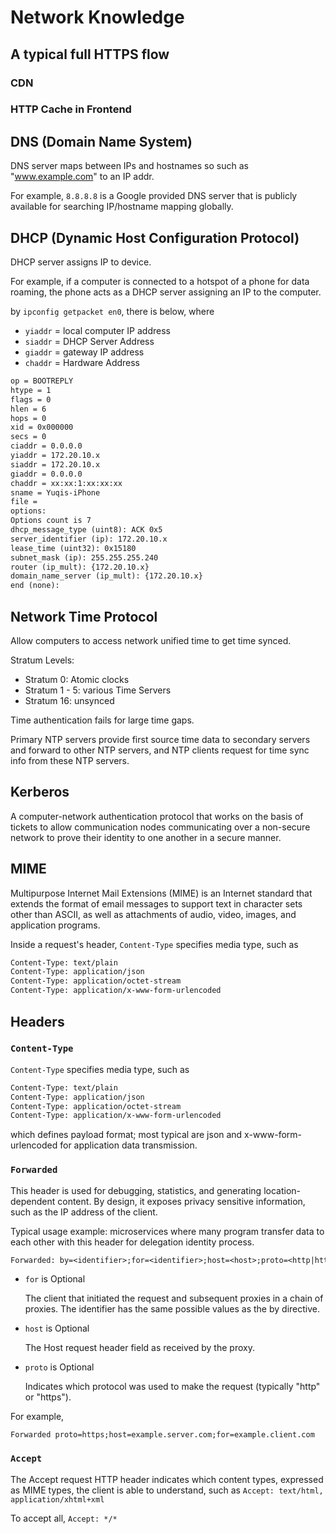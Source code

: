 # Network Knowledge

## A typical full HTTPS flow

### CDN

### HTTP Cache in Frontend

## DNS (Domain Name System)

DNS server maps between IPs and hostnames so such as "www.example.com" to an IP addr.

For example, `8.8.8.8` is a Google provided DNS server that is publicly available for searching IP/hostname mapping globally.

## DHCP (Dynamic Host Configuration Protocol)

DHCP server assigns IP to device.

For example, if a computer is connected to a hotspot of a phone for data roaming, the phone acts as a DHCP server assigning an IP to the computer.

by `ipconfig getpacket en0`, there is below, where

* `yiaddr` = local computer IP address
* `siaddr` = DHCP Server Address
* `giaddr` = gateway IP address
* `chaddr` = Hardware Address

```txt
op = BOOTREPLY
htype = 1
flags = 0
hlen = 6
hops = 0
xid = 0x000000
secs = 0
ciaddr = 0.0.0.0
yiaddr = 172.20.10.x
siaddr = 172.20.10.x
giaddr = 0.0.0.0
chaddr = xx:xx:1:xx:xx:xx
sname = Yuqis-iPhone
file =
options:
Options count is 7
dhcp_message_type (uint8): ACK 0x5
server_identifier (ip): 172.20.10.x
lease_time (uint32): 0x15180
subnet_mask (ip): 255.255.255.240
router (ip_mult): {172.20.10.x}
domain_name_server (ip_mult): {172.20.10.x}
end (none):
```

## Network Time Protocol

Allow computers to access network unified time to get time synced. 

Stratum Levels:
* Stratum 0: Atomic clocks
* Stratum 1 - 5: various Time Servers
* Stratum 16: unsynced

Time authentication fails for large time gaps.

Primary NTP servers provide first source time data to secondary servers and forward to other NTP servers, and NTP clients request for time sync info from these NTP servers.

## Kerberos

A computer-network authentication protocol that works on the basis of tickets to allow communication nodes communicating over a non-secure network to prove their identity to one another in a secure manner.

## MIME

Multipurpose Internet Mail Extensions (MIME) is an Internet standard that extends the format of email messages to support text in character sets other than ASCII, as well as attachments of audio, video, images, and application programs. 

Inside a request's header, `Content-Type` specifies media type, such as

```bash
Content-Type: text/plain
Content-Type: application/json
Content-Type: application/octet-stream
Content-Type: application/x-www-form-urlencoded
```

## Headers

### `Content-Type`

`Content-Type` specifies media type, such as

```bash
Content-Type: text/plain
Content-Type: application/json
Content-Type: application/octet-stream
Content-Type: application/x-www-form-urlencoded
```

which defines payload format; most typical are json and x-www-form-urlencoded for application data transmission.

### `Forwarded`

This header is used for debugging, statistics, and generating location-dependent content. By design, it exposes privacy sensitive information, such as the IP address of the client. 

Typical usage example: microservices where many program transfer data to each other with this header for delegation identity process.

```txt
Forwarded: by=<identifier>;for=<identifier>;host=<host>;proto=<http|https>
```

* `for` is Optional

    The client that initiated the request and subsequent proxies in a chain of proxies. The identifier has the same possible values as the by directive.

* `host` is Optional

    The Host request header field as received by the proxy.

* `proto` is Optional

    Indicates which protocol was used to make the request (typically "http" or "https").

For example,

```
Forwarded proto=https;host=example.server.com;for=example.client.com
```

### `Accept`

The Accept request HTTP header indicates which content types, expressed as MIME types, the client is able to understand, such as `Accept: text/html, application/xhtml+xml`

To accept all, `Accept: */*`